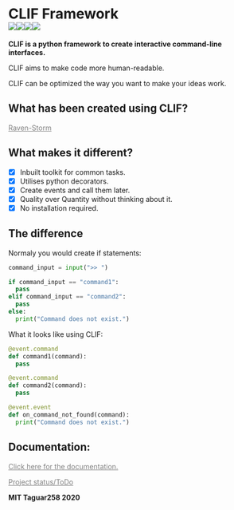 # CLIF Framework<br><img src="https://img.shields.io/badge/Language-Python3-blue"><img src="https://img.shields.io/badge/Status-Beta-orange"><img src="https://img.shields.io/badge/Version-1.0-red"><img src="https://img.shields.io/badge/Licence-MIT-yellowgreen">
**CLIF is a python framework to create interactive command-line interfaces.**

CLIF aims to make code more human-readable.

CLIF can be optimized the way you want to make your ideas work.

## What has been created using CLIF?

<a style="color: grey" href="https://github.com/Taguar258/Raven-Storm/">Raven-Storm</a>

## What makes it different?
- [x] Inbuilt toolkit for common tasks.
- [x] Utilises python decorators.
- [x] Create events and call them later.
- [x] Quality over Quantity without thinking about it.
- [X] No installation required.

## The difference
Normaly you would create if statements:
```python
command_input = input(">> ")

if command_input == "command1":
  pass
elif command_input == "command2":
  pass
else:
  print("Command does not exist.")
```

What it looks like using CLIF:
```python
@event.command
def command1(command):
  pass

@event.command
def command2(command):
  pass

@event.event
def on_command_not_found(command):
  print("Command does not exist.")
```

## Documentation:

<a style="color: grey" href="https://github.com/Taguar258/CLIF/blob/master/docs/">Click here for the documentation.</a>

<a style="color: grey" href="https://github.com/Taguar258/CLIF/projects/1">Project status/ToDo</a>

<!--![Preview]()-->

**MIT Taguar258 2020**
